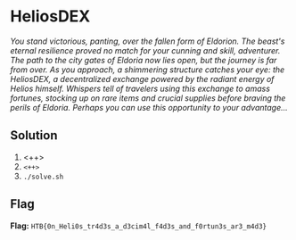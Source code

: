 # HeliosDEX
*You stand victorious, panting, over the fallen form of Eldorion. The beast's eternal resilience proved no match for your cunning and skill, adventurer. The path to the city gates of Eldoria now lies open, but the journey is far from over. As you approach, a shimmering structure catches your eye: the HeliosDEX, a decentralized exchange powered by the radiant energy of Helios himself. Whispers tell of travelers using this exchange to amass fortunes, stocking up on rare items and crucial supplies before braving the perils of Eldoria. Perhaps you can use this opportunity to your advantage...*

## Solution
1. <++>
2. `<++>`
3. `./solve.sh`


## Flag
**Flag:** `HTB{0n_Heli0s_tr4d3s_a_d3cim4l_f4d3s_and_f0rtun3s_ar3_m4d3}`
